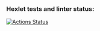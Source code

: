 ### Hexlet tests and linter status:
[![Actions Status](https://github.com/seregad544/layout-designer-project-58/workflows/hexlet-check/badge.svg)](https://github.com/seregad544/layout-designer-project-58/actions)